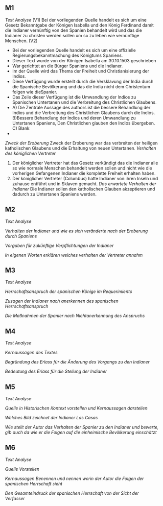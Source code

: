 ## M1
*Text Analyse*
(V1)
Bei der vorliegenden Quelle handelt es sich um eine Gesetz Bekanntgabe der Königen Isabella und den König Ferdinand damit die Indianer vernünftig von den Spanien behandelt wird und das die Indianer zu christen werden sollen um so zu leben wie vernünftige Menschen.
(V2) 
- Bei der vorliegenden Quelle handelt es sich um eine offizielle Regierungsbekanntmachung des Königtums Spaniens.
- Dieser Text wurde von der Königen Isabella am 30.10.1503 geschrieben 
- War gerichtet an die Bürger Spaniens und die Indianer.
- Im der Quelle wird das Thema der Freiheit und Christianisierung der Indios.
- Diese Verfügung wurde erstellt durch die Versklavung der India durch die Spanische Bevölkerung und das die India nicht dem Christentum folgen wie dieSpanier.
- Das Zeile dieser Verfügung ist die Umwandlung der Indios zu Spanischen Untertanen und die Verbreitung des Christlichen Glaubens.
- A) Die Zentrale Aussage des authors ist die bessere Behandlung der Indios und die Verbreitung des Christlichen Glaubens durch die Indios. 
   B)Bessere Behandlung der Indios und deren Umwandlung zu Untertanen Spaniens, Den Christlichen glauben den Indios übergeben.
   C) Blank
-  
*Zweck der Eroberung*
Zweck der Eroberung war das verbreiten der heiligen katholischen Glaubens und die Erhaltung von neuen Untertanen.
*Verhalten des königlichen Vertreter*
1) Der königlicher Vertreter hat das Gesetz verkündigt das die Indianer alle so wie normale Menschen behandelt werden sollen und nicht wie die vorherigen Gefangenen Indianer die komplette Freiheit erhalten haben.
2) Der königlicher Vertreter (Columbus) hatte Indianer von ihren Inseln und zuhause entführt und in Sklaven gemacht.
*Das erwartete Verhalten der Indianer*
Die Indianer sollen den katholischen Glauben akzeptieren und dadurch zu Untertanen Spaniens werden.

## M2
*Text Analyse*

*Verhalten der Indianer und wie es sich veränderte nach der Eroberung durch Spaniens*

*Vorgaben für zukünftige Verpflichtungen der Indianer*

*In eigenen Worten erklären welches verhalten der Vertreter annahm*

## M3
*Text Analyse*

*Herrschaftsanspruch der spanischen Könige im Requerimiento*

*Zusagen der Indianer nach anerkennen des spanischen Herrschaftsanspruch*

*Die Maßnahmen der Spanier nach Nichtanerkennung des Anspruchs*

## M4 
*Text Analyse*

*Kernaussagen des Textes*

*Begründung des Erlass für die Änderung des Vorgangs zu den Indianer*

*Bedeutung des Erlass für die Stellung der Indianer*

## M5
*Text Analyse*

*Quelle in Historischen Kontext vorstellen und Kernaussagen darstellen*

*Welches Bild zeichnet der Indianer Las Casas*

*Wie stellt der Autor das Verhalten der Spanier zu den Indianer und bewerte, gib auch da wie er die Folgen auf die einheimische Bevölkerung einschätzt*

## M6
*Text Analyse*

*Quelle Vorstellen*

*Kernaussagen Benennen und nennen worin der Autor die Folgen der spanischen Herrschaft sieht*

*Den Gesamteindruck der spanischen Herrschaft von der Sicht der Verfasser*
